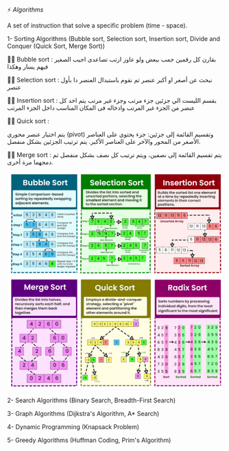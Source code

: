 ⚡ *Algorithms*

A set of instruction that solve a specific problem (time - space).

1- Sorting Algorithms (Bubble sort, Selection sort, Insertion sort, Divide and Conquer (Quick Sort, Merge Sort))

✍🏻 Bubble sort :
بقارن كل رقمين جمب ببعض ولو عاوز ارتب تصاعدى اجيب الصغير فيهم يسار وهكذا

✍🏻 Selection sort :
نبحث عن أصغر او أكبر عنصر ثم نقوم باستبدال العنصر دا بأول عنصر

✍🏻 Insertion sort :
بقسم الليست الي جزئين جزء مرتب وجزء غير مرتب يتم اخد كل عنصر من الجزء غير المرتب وادخاله فى المكان المناسب داخل الجزء المرتب

✍🏻 Quick sort :

 يتم اختيار عنصر محوري (pivot) وتقسيم القائمة إلى جزئين: جزء يحتوي على العناصر الأصغر من المحور والآخر على العناصر الأكبر. يتم ترتيب الجزئين بشكل منفصل.

✍🏻 Merge sort :
يتم تقسيم القائمة إلى نصفين، ويتم ترتيب كل نصف بشكل منفصل ثم دمجهما مرة أخرى.

![bubble_sort](images/sorting_algorithms.png)



2- Search Algorithms (Binary Search, Breadth-First Search)

3- Graph Algorithms (Dijkstra's Algorithm, A* Search)

4- Dynamic Programming (Knapsack Problem)

5- Greedy Algorithms (Huffman Coding, Prim's Algorithm)
